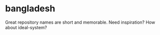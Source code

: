 # bangladesh
Great repository names are short and memorable. Need inspiration? How about ideal-system? 
